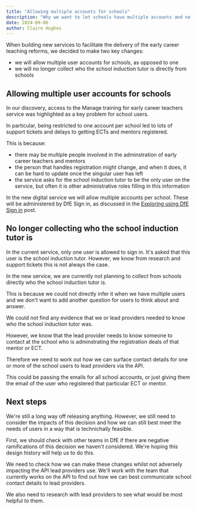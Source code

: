 ```yaml
---
title: "Allowing multiple accounts for schools"
description: "Why we want to let schools have multiple accounts and no longer collect who the school induction tutor is"
date: 2024-09-06
author: Claire Hughes
---
```


When building new services to facilitate the delivery of the early career teaching reforms, we decided to make two key changes:
- we will allow multiple user accounts for schools, as opposed to one
- we will no longer collect who the school induction tutor is directly from schools

## Allowing multiple user accounts for schools

In our discovery, access to the Manage training for early career teachers service was highlighted as a key problem for school users.

In particular, being restricted to one account per school led to lots of support tickets and delays to getting ECTs and mentors registered.

This is because:
* there may be multiple people involved in the adminstration of early career teachers and mentors
* the person that handles registration might change, and when it does, it can be hard to update once the singular user has left
* the service asks for the school induction tutor to be the only user on the service, but often it is other administrative roles filling in this information

In the new digital service we will allow multiple accounts per school. These will be administered by DfE Sign in, as discussed in the [Exploring using DfE Sign in](https://teacher-cpd.design-history.education.gov.uk/ecf-v2/exploring-using-dfe-sign-in/) post.

## No longer collecting who the school induction tutor is

In the current service, only one user is allowed to sign in. It's asked that this user is the school induction tutor. However, we know from research and support tickets this is not always the case.

In the new service, we are currently not planning to collect from schools directly who the school induction tutor is.

This is because we could not directly infer it when we have multiple users and we don't want to add another question for users to think about and answer.

We could not find any evidence that we or lead providers needed to know who the school induction tutor was.

However, we know that the lead provider needs to know someone to contact at the school who is adminstrating the registration deals of that mentor or ECT.

Therefore we need to work out how we can surface contact details for one or more of the school users to lead providers via the API.

This could be passing the emails for all school accounts, or just giving them the email of the user who registered that particular ECT or mentor.

## Next steps

We're still a long way off releasing anything. However, we still need to consider the impacts of this decision and how we can still best meet the needs of users in a way that is technichally feasible.

First, we should check with other teams in DfE if there are negative ramifications of this decision we haven't considered. We're hoping this design history will help us to do this.

We need to check how we can make these changes whilst not adversely impacting the API lead providers use. We'll work with the team that currently works on the API to find out how we can best communicate school contact details to lead providers.

We also need to research with lead providers to see what would be most helpful to them.
